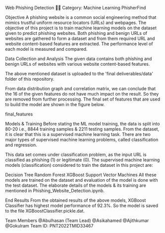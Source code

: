 Web Phishing Detection 🕵️‍♀️
Category: Machine Learning
PhisherFind

Objective
A phishing website is a common social engineering method that mimics trustful uniform resource locators (URLs) and webpages. The objective of this project is to train machine learning models on the dataset given to predict phishing websites. Both phishing and benign URLs of websites are gathered to form a dataset and from them required URL and website content-based features are extracted. The performance level of each model is measured and compared.

Data Collection and Analysis
The given data contains both phishing and benign URLs of websites with various website content-based features.

The above mentioned dataset is uploaded to the 'final deliverables/data' folder of this repository.

From data distribution graph and correlation matrix, we can conclude that the 16 of the given features do not have much impact on the result. So they are removed from further processing. The final set of features that are used to build the model are shown in the figure below.

final_features

Models & Training
Before stating the ML model training, the data is split into 80-20 i.e., 8844 training samples & 2211 testing samples. From the dataset, it is clear that this is a supervised machine learning task. There are two major types of supervised machine learning problems, called classification and regression.

This data set comes under classification problem, as the input URL is classified as phishing (1) or legitimate (0). The supervised machine learning models (classification) considered to train the dataset in this project are:

Decision Tree
Random Forest
XGBoost
Support Vector Machines
All these models are trained on the dataset and evaluation of the model is done with the test dataset. The elaborate details of the models & its training are mentioned in Phishing_Website_Detection.ipynb.

End Results
From the obtained results of the above models, XGBoost Classifier has highest model performance of 92.3%. So the model is saved to the file XGBoostClassifier.pickle.dat.

Team Members
@Abulhasan (Team Lead)
@Asikahamed
@Ajithkumar
@Gokulram
Team ID: PNT2022TMID33467
